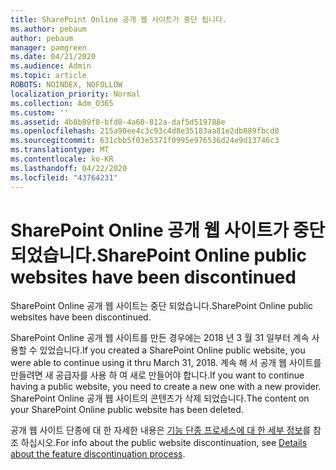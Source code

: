 ```yaml
---
title: SharePoint Online 공개 웹 사이트가 중단 됩니다.
ms.author: pebaum
author: pebaum
manager: pamgreen
ms.date: 04/21/2020
ms.audience: Admin
ms.topic: article
ROBOTS: NOINDEX, NOFOLLOW
localization_priority: Normal
ms.collection: Adm_O365
ms.custom: ''
ms.assetid: 4b8b89f8-bfd8-4a60-812a-daf5d519788e
ms.openlocfilehash: 215a90ee4c3c93c4d8e35183aa81e2db889fbcd0
ms.sourcegitcommit: 631cbb5f03e5371f0995e976536d24e9d13746c3
ms.translationtype: MT
ms.contentlocale: ko-KR
ms.lasthandoff: 04/22/2020
ms.locfileid: "43764231"
---
```

# <a name="sharepoint-online-public-websites-have-been-discontinued"></a><span data-ttu-id="4cf29-102">SharePoint Online 공개 웹 사이트가 중단 되었습니다.</span><span class="sxs-lookup"><span data-stu-id="4cf29-102">SharePoint Online public websites have been discontinued</span></span>

<span data-ttu-id="4cf29-103">SharePoint Online 공개 웹 사이트는 중단 되었습니다.</span><span class="sxs-lookup"><span data-stu-id="4cf29-103">SharePoint Online public websites have been discontinued.</span></span>

<span data-ttu-id="4cf29-104">SharePoint Online 공개 웹 사이트를 만든 경우에는 2018 년 3 월 31 일부터 계속 사용할 수 있었습니다.</span><span class="sxs-lookup"><span data-stu-id="4cf29-104">If you created a SharePoint Online public website, you were able to continue using it thru March 31, 2018.</span></span> <span data-ttu-id="4cf29-105">계속 해 서 공개 웹 사이트를 만들려면 새 공급자를 사용 하 여 새로 만들어야 합니다.</span><span class="sxs-lookup"><span data-stu-id="4cf29-105">If you want to continue having a public website, you need to create a new one with a new provider.</span></span> <span data-ttu-id="4cf29-106">SharePoint Online 공개 웹 사이트의 콘텐츠가 삭제 되었습니다.</span><span class="sxs-lookup"><span data-stu-id="4cf29-106">The content on your SharePoint Online public website has been deleted.</span></span>

<span data-ttu-id="4cf29-107">공개 웹 사이트 단종에 대 한 자세한 내용은 [기능 단종 프로세스에 대 한 세부 정보](https://go.microsoft.com/fwlink/?linkid=866980)를 참조 하십시오.</span><span class="sxs-lookup"><span data-stu-id="4cf29-107">For info about the public website discontinuation, see [Details about the feature discontinuation process](https://go.microsoft.com/fwlink/?linkid=866980).</span></span>

